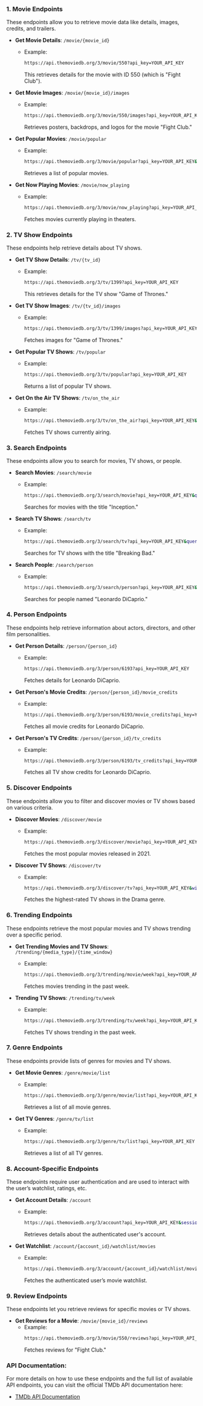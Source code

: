 ### 1. **Movie Endpoints**
These endpoints allow you to retrieve movie data like details, images, credits, and trailers.

- **Get Movie Details**: `/movie/{movie_id}`
  - Example:
    ```bash
    https://api.themoviedb.org/3/movie/550?api_key=YOUR_API_KEY
    ```
    This retrieves details for the movie with ID 550 (which is "Fight Club").

- **Get Movie Images**: `/movie/{movie_id}/images`
  - Example:
    ```bash
    https://api.themoviedb.org/3/movie/550/images?api_key=YOUR_API_KEY
    ```
    Retrieves posters, backdrops, and logos for the movie "Fight Club."

- **Get Popular Movies**: `/movie/popular`
  - Example:
    ```bash
    https://api.themoviedb.org/3/movie/popular?api_key=YOUR_API_KEY&language=en-US&page=1
    ```
    Retrieves a list of popular movies.

- **Get Now Playing Movies**: `/movie/now_playing`
  - Example:
    ```bash
    https://api.themoviedb.org/3/movie/now_playing?api_key=YOUR_API_KEY&language=en-US&page=1
    ```
    Fetches movies currently playing in theaters.

### 2. **TV Show Endpoints**
These endpoints help retrieve details about TV shows.

- **Get TV Show Details**: `/tv/{tv_id}`
  - Example:
    ```bash
    https://api.themoviedb.org/3/tv/1399?api_key=YOUR_API_KEY
    ```
    This retrieves details for the TV show "Game of Thrones."

- **Get TV Show Images**: `/tv/{tv_id}/images`
  - Example:
    ```bash
    https://api.themoviedb.org/3/tv/1399/images?api_key=YOUR_API_KEY
    ```
    Fetches images for "Game of Thrones."

- **Get Popular TV Shows**: `/tv/popular`
  - Example:
    ```bash
    https://api.themoviedb.org/3/tv/popular?api_key=YOUR_API_KEY
    ```
    Returns a list of popular TV shows.

- **Get On the Air TV Shows**: `/tv/on_the_air`
  - Example:
    ```bash
    https://api.themoviedb.org/3/tv/on_the_air?api_key=YOUR_API_KEY&language=en-US&page=1
    ```
    Fetches TV shows currently airing.

### 3. **Search Endpoints**
These endpoints allow you to search for movies, TV shows, or people.

- **Search Movies**: `/search/movie`
  - Example:
    ```bash
    https://api.themoviedb.org/3/search/movie?api_key=YOUR_API_KEY&query=Inception
    ```
    Searches for movies with the title "Inception."

- **Search TV Shows**: `/search/tv`
  - Example:
    ```bash
    https://api.themoviedb.org/3/search/tv?api_key=YOUR_API_KEY&query=Breaking%20Bad
    ```
    Searches for TV shows with the title "Breaking Bad."

- **Search People**: `/search/person`
  - Example:
    ```bash
    https://api.themoviedb.org/3/search/person?api_key=YOUR_API_KEY&query=Leonardo%20DiCaprio
    ```
    Searches for people named "Leonardo DiCaprio."

### 4. **Person Endpoints**
These endpoints help retrieve information about actors, directors, and other film personalities.

- **Get Person Details**: `/person/{person_id}`
  - Example:
    ```bash
    https://api.themoviedb.org/3/person/6193?api_key=YOUR_API_KEY
    ```
    Fetches details for Leonardo DiCaprio.

- **Get Person's Movie Credits**: `/person/{person_id}/movie_credits`
  - Example:
    ```bash
    https://api.themoviedb.org/3/person/6193/movie_credits?api_key=YOUR_API_KEY
    ```
    Fetches all movie credits for Leonardo DiCaprio.

- **Get Person's TV Credits**: `/person/{person_id}/tv_credits`
  - Example:
    ```bash
    https://api.themoviedb.org/3/person/6193/tv_credits?api_key=YOUR_API_KEY
    ```
    Fetches all TV show credits for Leonardo DiCaprio.

### 5. **Discover Endpoints**
These endpoints allow you to filter and discover movies or TV shows based on various criteria.

- **Discover Movies**: `/discover/movie`
  - Example:
    ```bash
    https://api.themoviedb.org/3/discover/movie?api_key=YOUR_API_KEY&sort_by=popularity.desc&year=2021
    ```
    Fetches the most popular movies released in 2021.

- **Discover TV Shows**: `/discover/tv`
  - Example:
    ```bash
    https://api.themoviedb.org/3/discover/tv?api_key=YOUR_API_KEY&with_genres=18&sort_by=vote_average.desc
    ```
    Fetches the highest-rated TV shows in the Drama genre.

### 6. **Trending Endpoints**
These endpoints retrieve the most popular movies and TV shows trending over a specific period.

- **Get Trending Movies and TV Shows**: `/trending/{media_type}/{time_window}`
  - Example:
    ```bash
    https://api.themoviedb.org/3/trending/movie/week?api_key=YOUR_API_KEY
    ```
    Fetches movies trending in the past week.

- **Trending TV Shows**: `/trending/tv/week`
  - Example:
    ```bash
    https://api.themoviedb.org/3/trending/tv/week?api_key=YOUR_API_KEY
    ```
    Fetches TV shows trending in the past week.

### 7. **Genre Endpoints**
These endpoints provide lists of genres for movies and TV shows.

- **Get Movie Genres**: `/genre/movie/list`
  - Example:
    ```bash
    https://api.themoviedb.org/3/genre/movie/list?api_key=YOUR_API_KEY
    ```
    Retrieves a list of all movie genres.

- **Get TV Genres**: `/genre/tv/list`
  - Example:
    ```bash
    https://api.themoviedb.org/3/genre/tv/list?api_key=YOUR_API_KEY
    ```
    Retrieves a list of all TV genres.

### 8. **Account-Specific Endpoints**
These endpoints require user authentication and are used to interact with the user’s watchlist, ratings, etc.

- **Get Account Details**: `/account`
  - Example:
    ```bash
    https://api.themoviedb.org/3/account?api_key=YOUR_API_KEY&session_id=YOUR_SESSION_ID
    ```
    Retrieves details about the authenticated user's account.

- **Get Watchlist**: `/account/{account_id}/watchlist/movies`
  - Example:
    ```bash
    https://api.themoviedb.org/3/account/{account_id}/watchlist/movies?api_key=YOUR_API_KEY&session_id=YOUR_SESSION_ID
    ```
    Fetches the authenticated user’s movie watchlist.

### 9. **Review Endpoints**
These endpoints let you retrieve reviews for specific movies or TV shows.

- **Get Reviews for a Movie**: `/movie/{movie_id}/reviews`
  - Example:
    ```bash
    https://api.themoviedb.org/3/movie/550/reviews?api_key=YOUR_API_KEY
    ```
    Fetches reviews for "Fight Club."

### API Documentation:
For more details on how to use these endpoints and the full list of available API endpoints, you can visit the official TMDb API documentation here:
- [TMDb API Documentation](https://developers.themoviedb.org/3/getting-started)
